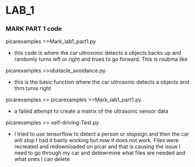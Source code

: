 # LAB_1

### MARK PART 1 code 
picarexamples >>Mark_lab1_part1.py 
- this code is where the car ultrosonic detects a objects backs up and randomly turns left or right and trues to go forward. This is roubma like 

picarexamples >>obstacle_avoidance.py 
- this is the basic function where the car ultrosonic detects a objects and thrn turns right 

picarexamples >> picarexamples >>Mark_lab1_part1.py 
- a failed attempt to create a matrix of the ultrasonic sensor data

picarexamples >> self-driving-Test.py
 - I tried to use tensorflow to detect a person or stopsign and then the car will stop I had it bairly working but now it does not work. Files were recreated and redownloaded on picar and that is causing the  issue I need to go through my car and detewrmine what files are needed and what ones I can delete 
 
